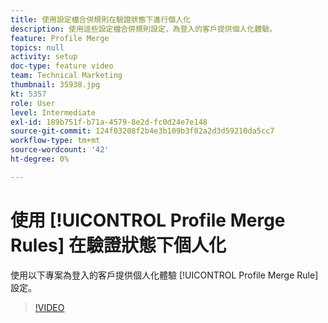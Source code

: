 ```yaml
---
title: 使用設定檔合併規則在驗證狀態下進行個人化
description: 使用這些設定檔合併規則設定，為登入的客戶提供個人化體驗。
feature: Profile Merge
topics: null
activity: setup
doc-type: feature video
team: Technical Marketing
thumbnail: 35938.jpg
kt: 5357
role: User
level: Intermediate
exl-id: 189b751f-b71a-4579-8e2d-fc0d24e7e148
source-git-commit: 124f03208f2b4e3b109b3f02a2d3d59210da5cc7
workflow-type: tm+mt
source-wordcount: '42'
ht-degree: 0%

---
```


# 使用 [!UICONTROL Profile Merge Rules] 在驗證狀態下個人化

使用以下專案為登入的客戶提供個人化體驗 [!UICONTROL Profile Merge Rule] 設定。

>[!VIDEO](https://video.tv.adobe.com/v/35938/?quality=12&learn=on)
